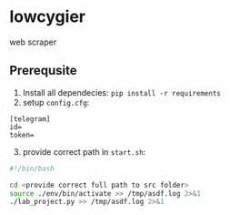 # lowcygier
web scraper 

## Prerequsite

1. Install all dependecies:
`pip install -r requirements`
2. setup `config.cfg`:
```
[telegram]
id=
token=
```
3. provide correct path in `start.sh`:
```bash
#!/bin/bash

cd <provide correct full path to src folder> 
source ./env/bin/activate >> /tmp/asdf.log 2>&1
./lab_project.py >> /tmp/asdf.log 2>&1
```

